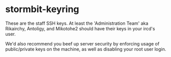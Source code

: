 stormbit-keyring
================

These are the staff SSH keys. At least the 'Administration Team' aka Rikairchy, Antoligy, and Mikotohe2 should have their keys in your ircd's user.

We'd also recommend you beef up server security by enforcing usage of public/private keys on the machine, as well as disabling your root user login.

